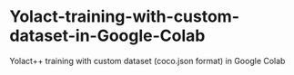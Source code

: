 # Yolact-training-with-custom-dataset-in-Google-Colab
Yolact++ training with custom dataset (coco.json format) in Google Colab
